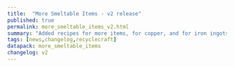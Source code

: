 ```yaml
---
title:  "More Smeltable Items - v2 release"
published: true
permalink: more_smeltable_items_v2.html
summary: "Added recipes for more items, for copper, and for iron ingots + major file restructuring."
tags: [news,changelog,recyclecraft]
datapack: more_smeltable_items
changelog: v2
---
```


